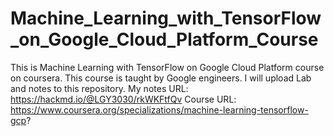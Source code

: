 # Machine_Learning_with_TensorFlow_on_Google_Cloud_Platform_Course
This is Machine Learning with TensorFlow on Google Cloud Platform course on coursera. This course is taught by Google engineers. I will upload Lab and notes to this repository.
My notes URL: https://hackmd.io/@LGY3030/rkWKFtfQv
Course URL: https://www.coursera.org/specializations/machine-learning-tensorflow-gcp?